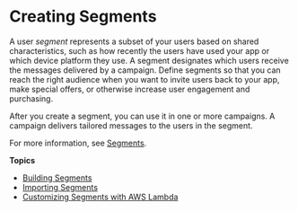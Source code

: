 # Creating Segments<a name="segments"></a>

A user *segment* represents a subset of your users based on shared characteristics, such as how recently the users have used your app or which device platform they use\. A segment designates which users receive the messages delivered by a campaign\. Define segments so that you can reach the right audience when you want to invite users back to your app, make special offers, or otherwise increase user engagement and purchasing\.

After you create a segment, you can use it in one or more campaigns\. A campaign delivers tailored messages to the users in the segment\.

For more information, see [Segments](https://docs.aws.amazon.com/pinpoint/latest/apireference/rest-api-segments.html)\.

**Topics**
+ [Building Segments](segments-dimensional.md)
+ [Importing Segments](segments-importing.md)
+ [Customizing Segments with AWS Lambda](segments-dynamic.md)